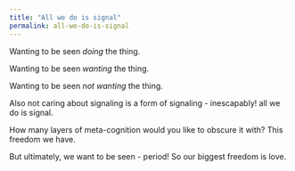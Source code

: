 ```yaml
---
title: "All we do is signal"
permalink: all-we-do-is-signal
---
```


Wanting to be seen *doing* the thing.

Wanting to be seen *wanting* the thing.

Wanting to be seen *not wanting* the thing.

Also not caring about signaling is a form of signaling - inescapably! all we do is signal.

How many layers of meta-cognition would you like to obscure it with? This freedom we have.

But ultimately, we want to be seen - period! So our biggest freedom is love.
